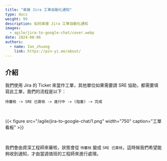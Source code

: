 ```yaml
---
title: "串接 Jira 工單自動化通知"
type: docs
weight: 99
description: 如何串接 Jira 工單自動化通知
images:
  - agile/jira-to-google-chat/cover.webp
date: 2024-08-06
authors:
  - name: Ian_zhuang
    link: https://pin-yi.me/about/
---
```


## 介紹

我們使用 Jira 的 Ticket 來當作工單，其他單位如果需要請 SRE 協助，都需要填寫此工單，我們的流程是以下：

```
待審核 -> SRE 已簽核 -> 進行中 -> (阻塞) -> 完成
```

<br>

{{< figure src="/agile/jira-to-google-chat/1.png" width="750" caption="工單看板" >}}

<br>

我們會由資深工程師來審核，狀態會從 `待審核` 變成 `SRE 已簽核`，這時候我們希望能夠收到通知，才由當週值班的工程師來進行處理。
